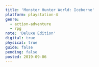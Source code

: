 ```yaml
---
title: 'Monster Hunter World: Iceborne'
platform: playstation-4
genre:
  - action-adventure
  - rpg
note: 'Deluxe Edition'
digital: true
physical: true
guide: false
pending: false
posted: 2019-09-06
---
```

